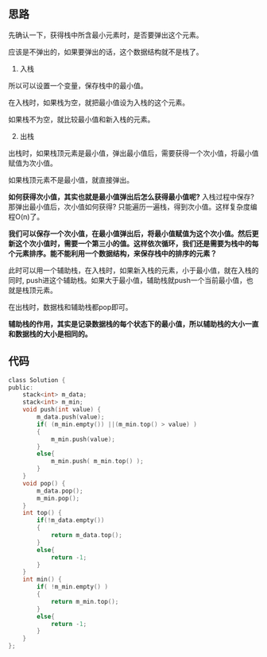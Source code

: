 ## 思路

先确认一下，获得栈中所含最小元素时，是否要弹出这个元素。

应该是不弹出的，如果要弹出的话，这个数据结构就不是栈了。



1) 入栈

所以可以设置一个变量，保存栈中的最小值。

在入栈时，如果栈为空，就把最小值设为入栈的这个元素。

如果栈不为空，就比较最小值和新入栈的元素。

2) 出栈

出栈时，如果栈顶元素是最小值，弹出最小值后，需要获得一个次小值，将最小值赋值为次小值。

如果栈顶元素不是最小值，就直接弹出。

**如何获得次小值，其实也就是最小值弹出后怎么获得最小值呢?** 入栈过程中保存? 那弹出最小值后，次小值如何获得? 只能遍历一遍栈，得到次小值。这样复杂度编程O(n)了。

**我们可以保存一个次小值，在最小值弹出后，将最小值赋值为这个次小值。然后更新这个次小值时，需要一个第三小的值。这样依次循环，我们还是需要为栈中的每个元素排序。能不能利用一个数据结构，来保存栈中的排序的元素？**

此时可以用一个辅助栈，在入栈时，如果新入栈的元素，小于最小值，就在入栈的同时, push进这个辅助栈。如果大于最小值，辅助栈就push一个当前最小值，也就是栈顶元素。

在出栈时，数据栈和辅助栈都pop即可。

**辅助栈的作用，其实是记录数据栈的每个状态下的最小值，所以辅助栈的大小一直和数据栈的大小是相同的。**



## 代码

```c
class Solution {
public:
    stack<int> m_data;
    stack<int> m_min;
    void push(int value) {
        m_data.push(value);
        if( (m_min.empty()) ||(m_min.top() > value) )
        {
            m_min.push(value);
        }
        else{
            m_min.push( m_min.top() );
        }
    }
    void pop() {
        m_data.pop();
        m_min.pop();
    }
    int top() {
        if(!m_data.empty())
        {
            return m_data.top();
        }
        else{
            return -1;
        }
    }
    int min() {
        if( !m_min.empty() )
        {
            return m_min.top();
        }
        else{
            return -1;
        }
    }
};
```

